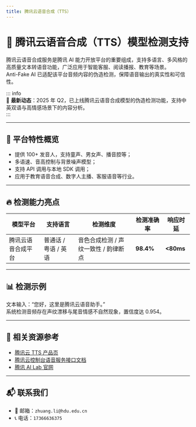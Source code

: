 ```yaml
---
title: 腾讯云语音合成（TTS）
---
```


# 🚀 腾讯云语音合成（TTS）模型检测支持

腾讯云语音合成服务是腾讯 AI 能力开放平台的重要组成，支持多语言、多风格的高质量文本转语音功能，广泛应用于智能客服、阅读播报、教育等场景。  
Anti-Fake AI 已适配该平台音频内容的伪造检测，保障语音输出的真实性和可信性。

::: info  
📢 **最新动态**：2025 年 Q2，已上线腾讯云语音合成模型的伪造检测功能，支持中英双语与高情感场景下的内容分析。  
:::

---

## 🌟 平台特性概览

- 提供 100+ 发音人，支持童声、男女声、播音腔等；
- 多语速、音高控制与背景噪声模型；
- 支持 API 调用与本地 SDK 调用；
- 应用于教育语音合成、数字人主播、客服语音等行业。

---

## 🔥 检测能力亮点

|       模型平台       | 支持语言                  | 检测维度                              | 检测准确率 | 响应时延  |
|----------------------|---------------------------|---------------------------------------|------------|-----------|
| 腾讯云语音合成平台   | 普通话 / 粤语 / 英语      | 音色合成检测 / 声纹一致性 / 韵律断点 | **98.4%**  | **<80ms** |

---

## 📊 检测示例

文本输入：“您好，这里是腾讯云语音助手。”  
系统检测音频存在声纹漂移与尾音情感不自然现象，置信度达 0.954。

---

## 🔗 相关资源参考

- [腾讯云 TTS 产品页](https://cloud.tencent.com/product/tts)  
- [腾讯云控制台语音服务接口文档](https://cloud.tencent.com/document/product/1073)  
- [腾讯 AI Lab 官网](https://ai.tencent.com/ailab/)

---

## 📬 联系我们

- 📧 邮箱：`zhuang.li@hdu.edu.cn`  
- 📞 电话：`17366636375`
